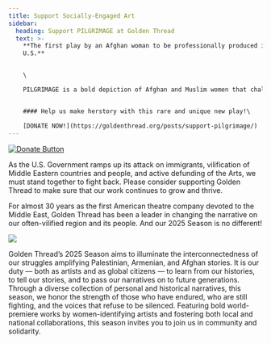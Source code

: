 ```yaml
---
title: Support Socially-Engaged Art
sidebar:
  heading: Support PILGRIMAGE at Golden Thread
  text: >-
    **The first play by an Afghan woman to be professionally produced in the
    U.S.** 


    \

    PILGRIMAGE is a bold depiction of Afghan and Muslim women that challenges the stereotypes about them that pervade U.S. culture. A moving and often funny family drama, PILGRIMAGE focuses on five vibrant, funny, and flawed women who defy the clichés.


    #### Help us make herstory with this rare and unique new play!\

    [D﻿ONATE NOW!](https://goldenthread.org/posts/support-pilgrimage/)
---
```

[![Donate Button](/img/archive/2015/03/Donate-Button-400.jpg)](https://goldenthread.my.salesforce-sites.com/donate/?dfId=a0n3Z00000tn4RsQAI)

As the U.S. Government ramps up its attack on immigrants, vilification of Middle Eastern countries and people, and active defunding of the Arts, we must stand together to fight back. Please consider supporting Golden Thread to make sure that our work continues to grow and thrive.

For almost 30 years as the first American theatre company devoted to the Middle East, Golden Thread has been a leader in changing the narrative on our often-vilified region and its people. And our 2025 Season is no different!

![](https://ucarecdn.com/317a08e0-de59-494a-84b9-b023ddd14b2f/)

Golden Thread’s 2025 Season aims to illuminate the interconnectedness of our struggles amplifying Palestinian, Armenian, and Afghan stories. It is our duty — both as artists and as global citizens — to learn from our histories, to tell our stories, and to pass our narratives on to future generations. Through a diverse collection of personal and historical narratives, this season, we honor the strength of those who have endured, who are still fighting, and the voices that refuse to be silenced. Featuring bold world-premiere works by women-identifying artists and fostering both local and national collaborations, this season invites you to join us in community and solidarity.